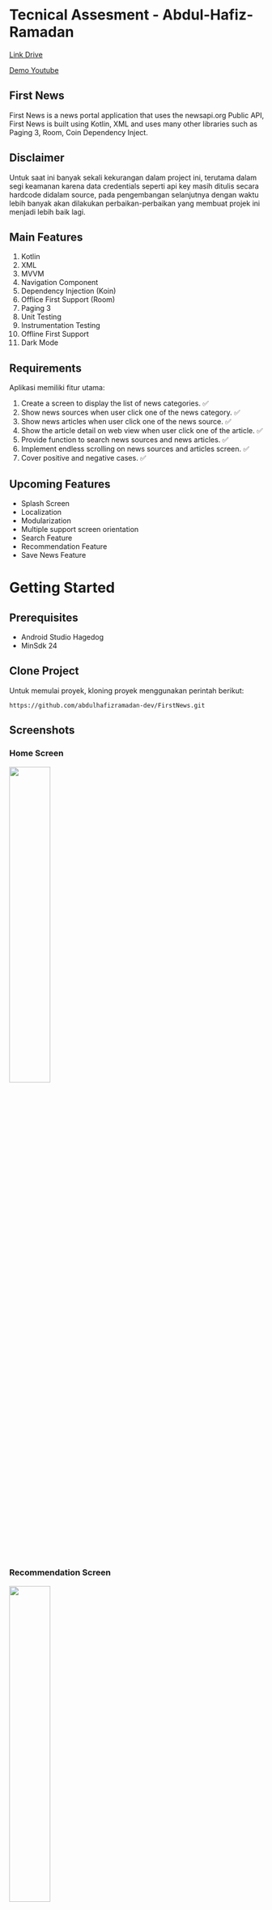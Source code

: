 
# Tecnical Assesment - Abdul-Hafiz-Ramadan

[Link Drive](https://drive.google.com/drive/folders/1FgolGybCnjn5MfFLQbpWWYhXxhjeaPa-?usp=sharing)

[Demo Youtube](https://youtu.be/rPazALpmbKA)

## First News
First News is a news portal application that uses the newsapi.org Public API, First News is built using Kotlin, XML and uses many other libraries such as Paging 3, Room, Coin Dependency Inject.

## Disclaimer
Untuk saat ini banyak sekali kekurangan dalam project ini, terutama dalam segi keamanan karena data credentials seperti api key masih ditulis secara hardcode didalam source, pada pengembangan selanjutnya dengan waktu lebih banyak akan dilakukan perbaikan-perbaikan yang membuat projek ini menjadi lebih baik lagi.

## Main Features
1. Kotlin
2. XML
3. MVVM
4. Navigation Component
5. Dependency Injection (Koin)
6. Offlice First Support (Room)
7. Paging 3
8. Unit Testing
9. Instrumentation Testing
10. Offline First Support
11. Dark Mode

## Requirements
Aplikasi memiliki fitur utama:
1. Create a screen to display the list of news categories. ✅
2. Show news sources when user click one of the news category. ✅ 
3. Show news articles when user click one of the news source. ✅
4. Show the article detail on web view when user click one of the article. ✅
5. Provide function to search news sources and news articles. ✅
6. Implement endless scrolling on news sources and articles screen. ✅ 
7. Cover positive and negative cases. ✅

## Upcoming Features
 - Splash Screen
 - Localization
 - Modularization
 - Multiple support screen orientation
 - Search Feature
 - Recommendation Feature
 - Save News Feature

# Getting Started

## Prerequisites
- Android Studio Hagedog
- MinSdk 24

## Clone Project
Untuk memulai proyek, kloning proyek menggunakan perintah berikut:
```
https://github.com/abdulhafizramadan-dev/FirstNews.git
```

## Screenshots
### Home Screen
<img src="https://github.com/abdulhafizramadan-dev/FirstNews/assets/111162360/822dbb22-a1f8-4245-92d3-6099cdb5c736" width="40%">

### Recommendation Screen
<img src="https://github.com/abdulhafizramadan-dev/FirstNews/assets/111162360/34a93c0c-e27b-4cfc-8989-d0ab4075ed60" width="40%">

### Favorite Screen
<img src="https://github.com/abdulhafizramadan-dev/FirstNews/assets/111162360/ec74bf6c-e32a-4187-ae01-f3e6297f0eb2" width="40%">


### Detail Screen
<img src="https://github.com/abdulhafizramadan-dev/FirstNews/assets/111162360/9526d245-ce9b-4d19-a743-7bae13080645" width="40%">


### See All Screen
<img src="https://github.com/abdulhafizramadan-dev/FirstNews/assets/111162360/487f3f83-f6dc-49eb-a7aa-72d3a023c569" width="40%">

### Search Screen
<img src="https://github.com/abdulhafizramadan-dev/FirstNews/assets/111162360/9da1d9e0-7b75-411f-9f4a-001b2cb9d9e1" width="40%">

### Search Screen Error
<img src="https://github.com/abdulhafizramadan-dev/FirstNews/assets/111162360/ce3c50c0-732e-44c2-82d9-344fad31d0d4" width="40%">


### Favorite Screen Empty
<img src="https://github.com/abdulhafizramadan-dev/FirstNews/assets/111162360/ce2f06cd-fefb-4c0c-b90a-788c86608c3d" width="40%">

# Testing Documentation

## Instrumentation Test
For running integration testiong please go to the androidTest package

## Unit Testing
Unit testing baru dibuat untuk viewmodel, sedangkan untuk repository, usecase belum dibuat untuk unit testing nya.

<img src="https://github.com/abdulhafizramadan-dev/FirstNews/assets/111162360/6a0f453f-0149-4895-94fc-508fd7b294d1" width="50%">

